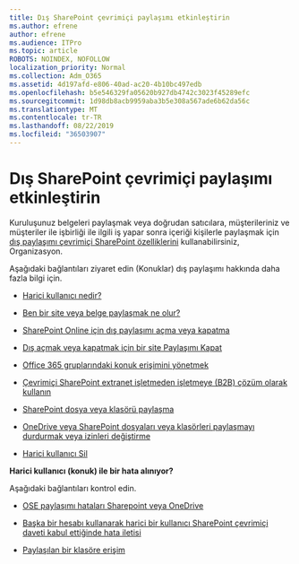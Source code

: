 ```yaml
---
title: Dış SharePoint çevrimiçi paylaşımı etkinleştirin
ms.author: efrene
author: efrene
ms.audience: ITPro
ms.topic: article
ROBOTS: NOINDEX, NOFOLLOW
localization_priority: Normal
ms.collection: Adm_O365
ms.assetid: 4d197afd-e806-40ad-ac20-4b10bc497edb
ms.openlocfilehash: b5e546329fa05620b927db4742c3023f45289efc
ms.sourcegitcommit: 1d98db8acb9959aba3b5e308a567ade6b62da56c
ms.translationtype: MT
ms.contentlocale: tr-TR
ms.lasthandoff: 08/22/2019
ms.locfileid: "36503907"
---
```

# <a name="enable-external-sharing-in-sharepoint-online"></a>Dış SharePoint çevrimiçi paylaşımı etkinleştirin

Kuruluşunuz belgeleri paylaşmak veya doğrudan satıcılara, müşterileriniz ve müşteriler ile işbirliği ile ilgili iş yapar sonra içeriği kişilerle paylaşmak için [dış paylaşımı çevrimiçi SharePoint özelliklerini](https://docs.microsoft.com/sharepoint/external-sharing-overview) kullanabilirsiniz, Organizasyon.

Aşağıdaki bağlantıları ziyaret edin (Konuklar) dış paylaşımı hakkında daha fazla bilgi için.

- [Harici kullanıcı nedir?](https://docs.microsoft.com/sharepoint/external-sharing-overview#what-is-an-external-user)

- [Ben bir site veya belge paylaşmak ne olur?](https://docs.microsoft.com/sharepoint/external-sharing-overview#what-happens-when-i-share-a-site-or-document)

- [SharePoint Online için dış paylaşımı açma veya kapatma](https://docs.microsoft.com/sharepoint/turn-external-sharing-on-or-off)

- [Dış açmak veya kapatmak için bir site Paylaşımı Kapat](https://docs.microsoft.com/sharepoint/change-external-sharing-site)

- [Office 365 gruplarındaki konuk erişimini yönetmek](https://docs.microsoft.com/office365/admin/create-groups/manage-guest-access-in-groups?view=o365-worldwide)

- [Çevrimiçi SharePoint extranet işletmeden işletmeye (B2B) çözüm olarak kullanın](https://docs.microsoft.com/sharepoint/create-b2b-extranet)

- [SharePoint dosya veya klasörü paylaşma](https://support.office.com/article/share-sharepoint-files-or-folders-1fe37332-0f9a-4719-970e-d2578da4941c)

- [OneDrive veya SharePoint dosyaları veya klasörleri paylaşmayı durdurmak veya izinleri değiştirme](https://support.office.com/article/stop-sharing-onedrive-or-sharepoint-files-or-folders-or-change-permissions-0a36470f-d7fe-40a0-bd74-0ac6c1e13323?ui=en-US&amp;rs=en-US&amp;ad=US)

- [Harici kullanıcı Sil](https://docs.microsoft.com/sharepoint/remove-users#delete-a-guest-from-the-microsoft-365-admin-center)

**Harici kullanıcı (konuk) ile bir hata alınıyor?**

Aşağıdaki bağlantıları kontrol edin. 

- [OSE paylaşımı hataları Sharepoint veya OneDrive](https://docs.microsoft.com/sharepoint/sharepoint-onedrive-error-message)

- [Başka bir hesabı kullanarak harici bir kullanıcı SharePoint çevrimiçi daveti kabul ettiğinde hata iletisi](https://support.office.com/article/Error-message-when-an-external-user-accepts-a-SharePoint-Online-invitation-by-using-another-account-f0d34413-ea7c-42c7-a485-c4e5d421e5f0)

- [Paylaşılan bir klasöre erişim](https://support.office.com/client/d678b57a-53ad-4414-9423-d8726a0c532f)
